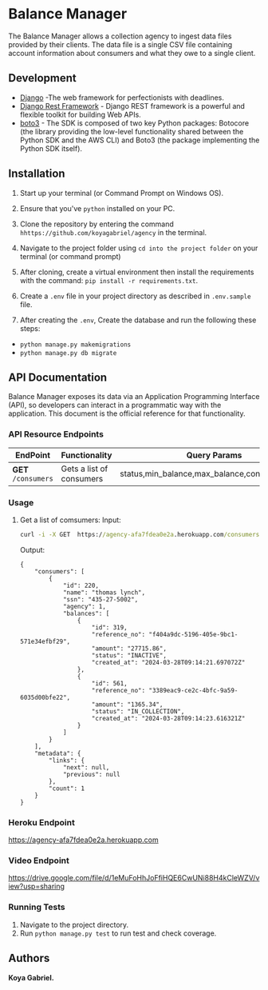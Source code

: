 # Balance Manager

The Balance Manager allows a collection agency to ingest data files provided by their clients.
The data file is a single CSV file containing account information about consumers and what they owe to a single client.

## Development

* [Django](https://www.djangoproject.com/start/overview/) -The web framework for perfectionists with deadlines.
* [Django Rest Framework](https://www.django-rest-framework.org/) - Django REST framework is a powerful and flexible
  toolkit for building Web APIs.
* [boto3](https://boto3.amazonaws.com/v1/documentation/api/latest/index.html) - The SDK is composed of two key Python
  packages: Botocore (the library providing the low-level functionality shared between the Python SDK and the AWS CLI)
  and Boto3 (the package implementing the Python SDK itself).

## Installation

1. Start up your terminal (or Command Prompt on Windows OS).
2. Ensure that you've `python` installed on your PC.
3. Clone the repository by entering the command `hhttps://github.com/koyagabriel/agency` in the terminal.
4. Navigate to the project folder using `cd into the project folder` on your terminal (or command prompt)
5. After cloning, create a virtual environment then install the requirements with the command:
   `pip install -r requirements.txt`.
6. Create a `.env` file in your project directory as described in `.env.sample` file.

7. After creating the `.env`, Create the database and run the following these steps:

* `python manage.py makemigrations`
* `python manage.py db migrate`

## API Documentation

Balance Manager exposes its data via an Application Programming Interface (API), so developers can interact in a
programmatic way
with the application. This document is the official reference for that functionality.

### API Resource Endpoints

| EndPoint             | Functionality            |                 Query Params                 |
|----------------------|--------------------------|:--------------------------------------------:|
| **GET** `/consumers` | Gets a list of consumers | status,min_balance,max_balance,consumer_name |

### <a name="usage"></a>Usage

1. Get a list of comsumers:
   Input:
    ```cmd
    curl -i -X GET  https://agency-afa7fdea0e2a.herokuapp.com/consumers
    ```
   Output:
    ```
    {
        "consumers": [
            {
                "id": 220,
                "name": "thomas lynch",
                "ssn": "435-27-5002",
                "agency": 1,
                "balances": [
                    {
                        "id": 319,
                        "reference_no": "f404a9dc-5196-405e-9bc1-571e34efbf29",
                        "amount": "27715.86",
                        "status": "INACTIVE",
                        "created_at": "2024-03-28T09:14:21.697072Z"
                    },
                    {
                        "id": 561,
                        "reference_no": "3389eac9-ce2c-4bfc-9a59-6035d00bfe22",
                        "amount": "1365.34",
                        "status": "IN_COLLECTION",
                        "created_at": "2024-03-28T09:14:23.616321Z"
                    }
                ]
            }
        ],
        "metadata": {
            "links": {
                "next": null,
                "previous": null
            },
            "count": 1
        }
    }
    ```

### Heroku Endpoint

https://agency-afa7fdea0e2a.herokuapp.com

### Video Endpoint

https://drive.google.com/file/d/1eMuFoHhJoFfiHQE6CwUNi88H4kCleWZV/view?usp=sharing

### Running Tests

1. Navigate to the project directory.
2. Run `python manage.py test` to run test and check coverage.

## Authors

**Koya Gabriel.**
